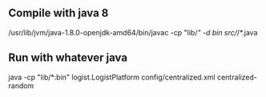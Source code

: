 

## Compile with java 8

/usr/lib/jvm/java-1.8.0-openjdk-amd64/bin/javac -cp "lib/*" -d bin src/*/*.java

## Run with whatever java
java -cp "lib/*:bin" logist.LogistPlatform config/centralized.xml centralized-random